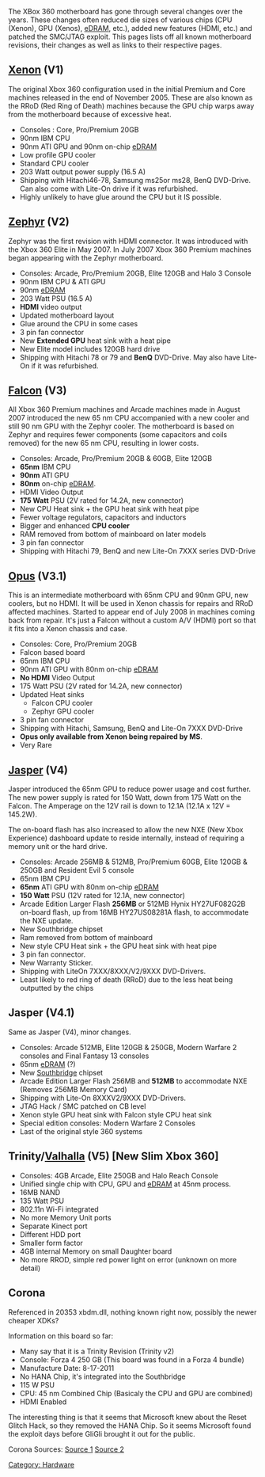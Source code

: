The XBox 360 motherboard has gone through several changes over the
years. These changes often reduced die sizes of various chips (CPU
(Xenon), GPU (Xenos), [eDRAM](http://en.wikipedia.org/wiki/EDRAM),
etc.), added new features (HDMI, etc.) and patched the SMC/JTAG exploit.
This pages lists off all known motherboard revisions, their changes as
well as links to their respective pages.

<!--- Not an issue with GitHub PRS - halotroop2288
'''NOTE TO MAINTAINERS: ''' This page is often ripped apart by spam
bots! Please check and revert any unwanted changes regularly!
--->

## [Xenon](../Xenon_(Motherboard).md) (V1)

The original Xbox 360 configuration used in the initial Premium and Core
machines released in the end of November 2005.
These are also known as the RRoD (Red Ring of Death) machines because
the GPU chip warps away from the motherboard because of excessive heat.

  - Consoles : Core, Pro/Premium 20GB
  - 90nm IBM CPU
  - 90nm ATI GPU and 90nm on-chip
    [eDRAM](http://en.wikipedia.org/wiki/EDRAM)
  - Low profile GPU cooler
  - Standard CPU cooler
  - 203 Watt output power supply (16.5 A)
  - Shipping with Hitachi46-78, Samsung ms25or ms28, BenQ DVD-Drive. Can
    also come with Lite-On drive if it was refurbished.
  - Highly unlikely to have glue around the CPU but it IS possible.

## [Zephyr](./Zephyr.md) (V2)

Zephyr was the first revision with HDMI connector.
It was introduced with the Xbox 360 Elite in May 2007.
In July 2007 Xbox 360 Premium machines began appearing with the Zephyr
motherboard.

  - Consoles: Arcade, Pro/Premium 20GB, Elite 120GB and Halo 3 Console
  - 90nm IBM CPU & ATI GPU
  - 90nm [eDRAM](http://en.wikipedia.org/wiki/EDRAM)
  - 203 Watt PSU (16.5 A)
  - **HDMI** video output
  - Updated motherboard layout
  - Glue around the CPU in some cases
  - 3 pin fan connector
  - New **Extended GPU** heat sink with a heat pipe
  - New Elite model includes 120GB hard drive
  - Shipping with Hitachi 78 or 79 and **BenQ** DVD-Drive. May also have
    Lite-On if it was refurbished.

## [Falcon](./Falcon.md) (V3)

All Xbox 360 Premium machines and Arcade machines made in August 2007
introduced the new 65 nm CPU accompanied with a new cooler and still 90
nm GPU with the Zephyr cooler.
The motherboard is based on Zephyr and requires fewer components (some
capacitors and coils removed) for the new 65 nm CPU, resulting in lower
costs.

  - Consoles: Arcade, Pro/Premium 20GB & 60GB, Elite 120GB
  - **65nm** IBM CPU
  - **90nm** ATI GPU
  - **80nm** on-chip [eDRAM](http://en.wikipedia.org/wiki/EDRAM).
  - HDMI Video Output
  - **175 Watt** PSU (2V rated for 14.2A, new connector)
  - New CPU Heat sink + the GPU heat sink with heat pipe
  - Fewer voltage regulators, capacitors and inductors
  - Bigger and enhanced **CPU cooler**
  - RAM removed from bottom of mainboard on later models
  - 3 pin fan connector
  - Shipping with Hitachi 79, BenQ and new Lite-On 7XXX series DVD-Drive

## [Opus](Falcon.md#Opus) (V3.1)

This is an intermediate motherboard with 65nm CPU and 90nm GPU, new
coolers, but no HDMI. It will be used in Xenon chassis for repairs and
RRoD affected machines.
Started to appear end of July 2008 in machines coming back from repair.
It's just a Falcon without a custom A/V (HDMI) port so that it fits into
a Xenon chassis and case.

  - Consoles: Core, Pro/Premium 20GB
  - Falcon based board
  - 65nm IBM CPU
  - 90nm ATI GPU with 80nm on-chip
    [eDRAM](http://en.wikipedia.org/wiki/EDRAM)
  - **No HDMI** Video Output
  - 175 Watt PSU (2V rated for 14.2A, new connector)
  - Updated Heat sinks
      - Falcon CPU cooler
      - Zephyr GPU cooler
  - 3 pin fan connector
  - Shipping with Hitachi, Samsung, BenQ and Lite-On 7XXX DVD-Drive
  - **Opus only available from Xenon being repaired by MS**.
  - Very Rare

## [Jasper](./Jasper.md) (V4)

Jasper introduced the 65nm GPU to reduce power usage and cost further.
The new power supply is rated for 150 Watt, down from 175 Watt on the
Falcon. The Amperage on the 12V rail is down to 12.1A (12.1A x 12V =
145.2W).

The on-board flash has also increased to allow the new NXE (New Xbox
Experience) dashboard update to reside internally, instead of requiring
a memory unit or the hard drive.

  - Consoles: Arcade 256MB & 512MB, Pro/Premium 60GB, Elite 120GB &
    250GB and Resident Evil 5 console
  - 65nm IBM CPU
  - **65nm** ATI GPU with 80nm on-chip
    [eDRAM](http://en.wikipedia.org/wiki/EDRAM)
  - **150 Watt** PSU (12V rated for 12.1A, new connector)
  - Arcade Edition Larger Flash **256MB** or 512MB Hynix HY27UF082G2B
    on-board flash, up from 16MB HY27US08281A flash, to accommodate the
    NXE update.
  - New Southbridge chipset
  - Ram removed from bottom of mainboard
  - New style CPU Heat sink + the GPU heat sink with heat pipe
  - 3 pin fan connector.
  - New Warranty Sticker.
  - Shipping with LiteOn 7XXX/8XXX/V2/9XXX DVD-Drivers.
  - Least likely to red ring of death (RRoD) due to the less heat being
    outputted by the chips

## Jasper (V4.1)

Same as Jasper (V4), minor changes.

  - Consoles: Arcade 512MB, Elite 120GB & 250GB, Modern Warfare 2
    consoles and Final Fantasy 13 consoles
  - 65nm [eDRAM](http://en.wikipedia.org/wiki/EDRAM) (?)
  - New [Southbridge](../Southbridge.md) chipset
  - Arcade Edition Larger Flash 256MB and **512MB** to accommodate NXE
    (Removes 256MB Memory Card)
  - Shipping with Lite-On 8XXXV2/9XXX DVD-Drivers.
  - JTAG Hack / SMC patched on CB level
  - Xenon style GPU heat sink with Falcon style CPU heat sink
  - Special edition consoles: Modern Warfare 2 Consoles
  - Last of the original style 360 systems

## Trinity/[Valhalla](./Trinity.md) (V5) \[New Slim Xbox 360\]

  - Consoles: 4GB Arcade, Elite 250GB and Halo Reach Console
  - Unified single chip with CPU, GPU and
    [eDRAM](http://en.wikipedia.org/wiki/EDRAM) at 45nm process.
  - 16MB NAND
  - 135 Watt PSU
  - 802.11n Wi-Fi integrated
  - No more Memory Unit ports
  - Separate Kinect port
  - Different HDD port
  - Smaller form factor
  - 4GB internal Memory on small Daughter board
  - No more RROD, simple red power light on error (unknown on more
    detail)

## Corona

Referenced in 20353 xbdm.dll, nothing known right now, possibly the
newer cheaper XDKs?

Information on this board so far:

  - Many say that it is a Trinity Revision (Trinity v2)
  - Console: Forza 4 250 GB (This board was found in a Forza 4 bundle)
  - Manufacture Date: 8-17-2011
  - No HANA Chip, it's integrated into the Southbridge
  - 115 W PSU
  - CPU: 45 nm Combined Chip (Basicaly the CPU and GPU are combined)
  - HDMI Enabled

The interesting thing is that it seems that Microsoft knew about the
Reset Glitch Hack, so they removed the HANA Chip. So it seems Microsoft
found the exploit days before GliGli brought it out for the public.

Corona Sources:
[Source 1](http://en.wikipedia.org/wiki/Xbox_360_technical_specifications#List_of_revisions)
[Source 2](https://web.archive.org/web/20160515071713/http://www.xboxhacker.org/index.php?topic=17143.0)

[Category: Hardware](../../index.md)
